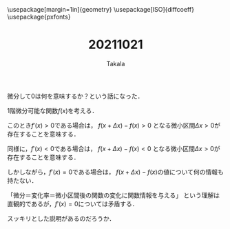 ﻿---
title: 20211021
yesterday: 20211020
tomorrow: 20211022
days: 664
author: Takala
header-includes:
  - \usepackage[margin=1in]{geometry}
  - \usepackage[ISO]{diffcoeff}
  - \usepackage{pxfonts}
---





微分して0は何を意味するか？という話になった．


1階微分可能な関数$f(x)$を考える．


このとき$f'(x)>0$である場合は，
$f(x + \Delta x) - f(x) > 0$
となる微小区間$\Delta x > 0$が存在することを意味する．


同様に，$f'(x)<0$である場合は，
$f(x + \Delta x) - f(x) < 0$
となる微小区間$\Delta x > 0$が存在することを意味する．


しかしながら，$f'(x)=0$である場合は，
$f(x + \Delta x) - f(x)$の値について何の情報も持たない．


「微分＝変化率＝微小区間後の関数の変化に関数情報を与える」
という理解は直観的であるが，$f'(x)=0$については矛盾する．



スッキリとした説明があるのだろうか．

